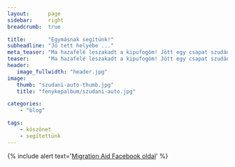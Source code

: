 ```yaml
---
layout:      page
sidebar:     right
breadcrumb:  true

title:       "Egymásnak segítünk!"
subheadline: "Jó tett helyébe ..."
meta_teaser: "Ma hazafelé leszakadt a kipufogóm! Jött egy csapat szudáni srác, és pikk pakk megjavította! Alig hittem a szememnek!"
teaser:      "Ma hazafelé leszakadt a kipufogóm! Jött egy csapat szudáni srác, és pikk pakk megjavította! Alig hittem a szememnek!"
header:
   image_fullwidth: "header.jpg"
image:
   thumb: "szudani-auto-thumb.jpg"
   title: "fenykepalbum/szudani-auto.jpg"

categories:
    - "blog"

tags:
    - köszönet
    - segítettünk
---
```



{% include alert text='<a href="https://www.facebook.com/migrationaidhungary/photos/a.432403040295281.1073741828.431755597026692/435320493336869">Migration Aid Facebook oldal</a>' %}
